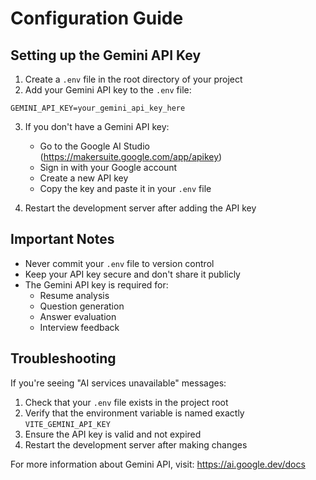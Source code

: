 # Configuration Guide

## Setting up the Gemini API Key

1. Create a `.env` file in the root directory of your project
2. Add your Gemini API key to the `.env` file:
```
GEMINI_API_KEY=your_gemini_api_key_here
```

3. If you don't have a Gemini API key:
   - Go to the Google AI Studio (https://makersuite.google.com/app/apikey)
   - Sign in with your Google account
   - Create a new API key
   - Copy the key and paste it in your `.env` file

4. Restart the development server after adding the API key

## Important Notes

- Never commit your `.env` file to version control
- Keep your API key secure and don't share it publicly
- The Gemini API key is required for:
  - Resume analysis
  - Question generation
  - Answer evaluation
  - Interview feedback

## Troubleshooting

If you're seeing "AI services unavailable" messages:

1. Check that your `.env` file exists in the project root
2. Verify that the environment variable is named exactly `VITE_GEMINI_API_KEY`
3. Ensure the API key is valid and not expired
4. Restart the development server after making changes

For more information about Gemini API, visit: https://ai.google.dev/docs